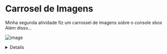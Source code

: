 <div align"center">
  
 # Carrosel de Imagens 

<P>Minha segunda atividade fiz um carrossel de imagens sobre o console xbox Além disso...</P>

![image](https://github.com/yuricr7/Carrossel-de-imagens/assets/146981068/79160d22-9c33-458e-a732-5825ca6113ae)

<details>
 <sumary>Tecnologias usadas:</sumary>
 -HTML
  
 -CSS
 
</details>


</div>
